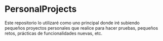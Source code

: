 # PersonalProjects

Este repositorio lo utilizaré como uno principal donde iré subiendo pequeños proyectos personales que realice para hacer pruebas, pequeños retos, prácticas de funcionalidades nuevas, etc.
